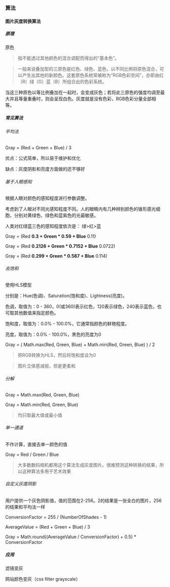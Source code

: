 ### 算法

#### 图片灰度转换算法

##### 原理

原色

> 指不能透过其他颜色的混合调配而得出的“基本色”。

> 一般来说叠加型的三原色是红色、绿色、蓝色，以不同比例将原色混合，可以产生出其他的新颜色。这套原色系统常被称为“RGB色彩空间”，亦即由红（R）绿（G）蓝（B）所组合出的色彩系统。



当这三种原色以等比例叠加在一起时，会变成灰色；若将此三原色的强度均调至最大并且等量重叠时，则会呈现白色。灰度就是没有色彩，RGB色彩分量全部相等。



##### 常见算法

###### 平均法

Gray = (Red + Green + Blue) / 3

优点：公式简单，所以易于维护和优化

缺点：灰度阴影和亮度方面做的还不够好



###### 基于人眼感知

根据人眼对颜色的感知程度进行参数调整。

考虑到了人眼对不同光感知程度不同。人的眼睛内有几种辨别颜色的锥形感光细胞，分别对黄绿色、绿色和蓝紫色的光最敏感。

人类对红绿蓝三色的感知程度依次是： 绿>红>蓝



Gray = (Red **0.3 + Green \* 0.59 + Blue** 0.11)

Gray = (Red **0.2126 + Green \* 0.7152 + Blue** 0.0722)

Gray = (Red **0.299 + Green \* 0.587 + Blue** 0.114)



###### 去饱和

使用HLS模型



分别是：Hue(色调)、Saturation(饱和度)、Lightness(亮度)。



色调，取值为：0 - 360，0(或360)表示红色，120表示绿色，240表示蓝色，也可取其他数值来指定颜色。

饱和度，取值为：0.0% - 100.0%，它通常指颜色的鲜艳程度。

亮度，取值为：0.0% - 100.0%，黑色的亮度为0



Gray = ( Math.max(Red, Green, Blue) + Math.min(Red, Green, Blue) ) / 2

> 把RGB转换为HLS，然后将饱和度设为0

> 图片立体感减弱，但是更柔和



###### 分解



Gray = Math.max(Red, Green, Blue)

Gray = Math.min(Red, Green, Blue)

> 均只取最大值或最小值



###### 单一通道



不作计算，直接去单一颜色的值

Gray = Red / Green / Blue

> 大多数数码相机都用这个算法生成灰度图片。很难预测这种转换的结果，所以这种算法多用于艺术效果



###### 自定义灰度阴影



用户提供一个灰色阴影值，值的范围在2-256。2的结果是一张全白的图片，256的结果和平均法一样



ConversionFactor = 255 / (NumberOfShades - 1)

AverageValue = (Red + Green + Blue) / 3

Gray = Math.round((AverageValue / ConversionFactor) + 0.5) * ConversionFactor



##### 应用

滤镜变灰

网站颜色变灰（css filter grayscale）



